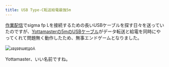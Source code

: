 ```yaml
---
title: USB Type-C転送給電最強5m
---
```

[作業配信](https://www.youtube.com/c/r7kamura)でsigma fp Lを接続するための長いUSBケーブルを探す日々を送っていたのですが、[Yottamasterの5mのUSBケーブル](https://www.amazon.co.jp/dp/B09Y1BY75P)がデータ転送と給電を同時にやってくれて問題無く動作したため、無事エンドゲームとなりました。

![](https://lh5.googleusercontent.com/X8ljJ_hMudvEELJK0FgrXQCZI9y1ZXwGhyRy1cNOT_0wbfnvafs96v768JcFVo6YbCCffI6AY7kdI7IT6NTEzepMEAN6-q2NFUVQqR96J52D31Eoax_FZLBPwuRCVFqosvBVUlDe3r8kt55vNbdNk4E "ɹǝʇsɐɯɐʇʇo⅄")

Yottamaster、いい名前ですね。
